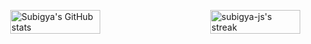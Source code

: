 <div style="display: flex; justify-content: center; align-items: center; gap: 20px; flex-wrap: nowrap;">

  <!-- GitHub Stats -->
  <img 
    src="https://github-readme-stats.vercel.app/api?username=subigya-js&show_icons=true&theme=radical" 
    alt="Subigya's GitHub stats" 
    style="width: 48%; min-width: 300px;" >

  <!-- Streak Stats -->
  <a href="https://git.io/streak-stats">
    <img 
      title="🔥 Get streak stats for your profile at git.io/streak-stats" 
      alt="subigya-js's streak" 
      src="https://streak-stats.demolab.com/?user=subigya-js&theme=black-ice&hide_border=true&stroke=0000&background=060A0CD0" 
      style="width: 48%; min-width: 300px;"
    />
  </a>

</div>
